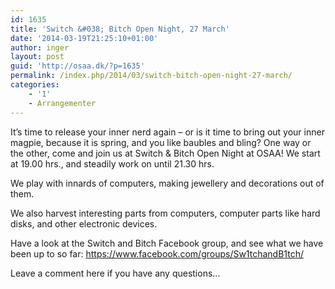 ```yaml
---
id: 1635
title: 'Switch &#038; Bitch Open Night, 27 March'
date: '2014-03-19T21:25:10+01:00'
author: inger
layout: post
guid: 'http://osaa.dk/?p=1635'
permalink: /index.php/2014/03/switch-bitch-open-night-27-march/
categories:
    - '1'
    - Arrangementer
---
```


It’s time to release your inner nerd again – or is it time to bring out your inner magpie, because it is spring, and you like baubles and bling? One way or the other, come and join us at Switch &amp; Bitch Open Night at OSAA! We start at 19.00 hrs., and steadily work on until 21.30 hrs.

We play with innards of computers, making jewellery and decorations out of them.

We also harvest interesting parts from computers, computer parts like hard disks, and other electronic devices.

Have a look at the Switch and Bitch Facebook group, and see what we have been up to so far: <span style="color: #000080;"><span style="text-decoration: underline;"><https://www.facebook.com/groups/Sw1tchandB1tch/></span></span>

Leave a comment here if you have any questions…